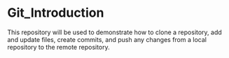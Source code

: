 # Git_Introduction
This repository will be used to demonstrate how to clone a repository, add and update files, create commits, and push any changes from a local repository to the remote repository.
